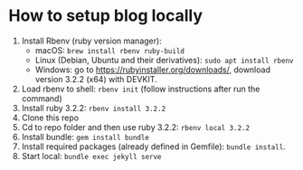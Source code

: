 # How to setup blog locally

1. Install Rbenv (ruby version manager):
    - macOS: `brew install rbenv ruby-build`
    - Linux (Debian, Ubuntu and their derivatives): `sudo apt install rbenv`
    - Windows: go to https://rubyinstaller.org/downloads/, download version 3.2.2 (x64) with DEVKIT.
2. Load rbenv to shell: `rbenv init` (follow instructions after run the command)
3. Install ruby 3.2.2: `rbenv install 3.2.2`
4. Clone this repo
5. Cd to repo folder and then use ruby 3.2.2: `rbenv local 3.2.2`
6. Install bundle: `gem install bundle`
7. Install required packages (already defined in Gemfile): `bundle install`.
8. Start local: `bundle exec jekyll serve`
